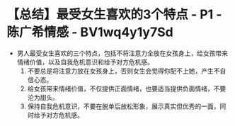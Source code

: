# 【总结】最受女生喜欢的3个特点 - P1 - 陈广希情感 - BV1wq4y1y7Sd

-   男人最受女生喜欢的三个特点，包括不将注意力全放在女孩身上，给女孩带来情绪价值，以及自我危机意识和给予对方危机感。
    1.  不要总是将注意力放在女孩身上，否则女生会觉得你配不上她，产生不自信心态。
    2.  给女孩带来情绪价值，不仅提供正面情绪，也要适当提供负面情绪，不要沦为甜头。
    3.  保持自我危机意识，不要在脱单后放松形象，展示真实但优秀的一面，同时给予对方危机感。